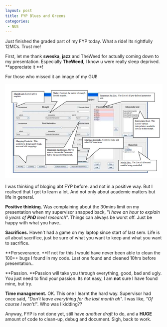 ```yaml
---
layout: post
title: FYP Blues and Greens
categories:
 - NUS
---
```


Just finished the graded part of my FYP today. What a ride! Its rightfully 12MCs. Trust me!

First, let me thank **sweska**, **jazz** and TheWeed for actually coming down to my presentation. Especially **TheWeed**, I know u were really sleep deprived. **appreciate it **!

For those who missed it an image of my GUI!

![FYPGUI.jpg](../images/2006/04/FYPGUI.jpg)

I was thinking of bloging abt FYP before. and not in a positive way. But I realised that I got to learn a lot. And not only about academic matters but life in general.

**Positive thinking.**
Was complaining about the 30mins limit on my presentation when my supervisor snapped back, "_I have an hour to explain 6 years of **PhD** level research_". Things can always be worst off. Just be happy with what you have..

**Sacrifices.**
Haven't had a game on my laptop since start of last sem. Life is all about sacrifice, just be sure of what you want to keep and what you want to sacrifice.

**Perseverance.
**If not for this.I would have never been able to clean the 100++ bugs I found in my code. Last one found and cleaned 10hrs before presentation..

**Passion.
**Passion will take you through everything, good, bad and ugly. You just need to find your passion. Its not easy, I am **not** sure I have found mine, but try.

**Time management.**
OK. This one I learnt the hard way. Supervisor had once said, "_Don't leave everything for the last month ah_". I was like, _"Of course I won't!_". Who was I kidding??

Anyway, FYP is not done yet, still have _another draft_ to do, and a **HUGE** amount of code to clean-up, debug and document. Sigh, back to work.
